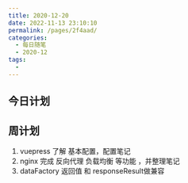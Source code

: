 ```yaml
---
title: 2020-12-20
date: 2022-11-13 23:10:10
permalink: /pages/2f4aad/
categories:
  - 每日随笔
  - 2020-12
tags:
  - 
---
```

## 今日计划  

## 周计划

1. vuepress 了解 基本配置，配置笔记
2. nginx 完成 反向代理 负载均衡 等功能 ，并整理笔记
3. dataFactory 返回值 和 responseResult做兼容